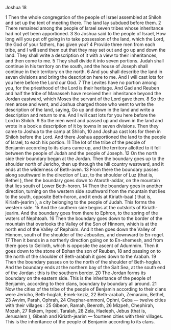 Joshua 18

1	Then the whole congregation of the people of Israel assembled at Shiloh and set up the tent of meeting there. The land lay subdued before them.
2	There remained among the people of Israel seven tribes whose inheritance had not yet been apportioned.
3	So Joshua said to the people of Israel, How long will you put off going in to take possession of the land, which the Lord, the God of your fathers, has given you?
4	Provide three men from each tribe, and I will send them out that they may set out and go up and down the land. They shall write a description of it with a view to their inheritances, and then come to me.
5	They shall divide it into seven portions. Judah shall continue in his territory on the south, and the house of Joseph shall continue in their territory on the north.
6	And you shall describe the land in seven divisions and bring the description here to me. And I will cast lots for you here before the Lord our God.
7	The Levites have no portion among you, for the priesthood of the Lord is their heritage. And Gad and Reuben and half the tribe of Manasseh have received their inheritance beyond the Jordan eastward, which Moses the servant of the Lord gave them.
8	So the men arose and went, and Joshua charged those who went to write the description of the land, saying, Go up and down in the land and write a description and return to me. And I will cast lots for you here before the Lord in Shiloh.
9	So the men went and passed up and down in the land and wrote in a book a description of it by towns in seven divisions. Then they came to Joshua to the camp at Shiloh,
10	and Joshua cast lots for them in Shiloh before the Lord. And there Joshua apportioned the land to the people of Israel, to each his portion.
11	The lot of the tribe of the people of Benjamin according to its clans came up, and the territory allotted to it fell between the people of Judah and the people of Joseph.
12	On the north side their boundary began at the Jordan. Then the boundary goes up to the shoulder north of Jericho, then up through the hill country westward, and it ends at the wilderness of Beth-aven.
13	From there the boundary passes along southward in the direction of Luz, to the shoulder of Luz (that is, Bethel ), then the boundary goes down to Ataroth-addar, on the mountain that lies south of Lower Beth-horon.
14	Then the boundary goes in another direction, turning on the western side southward from the mountain that lies to the south, opposite Beth-horon, and it ends at Kiriath-baal ( that is, Kiriath-jearim ), a city belonging to the people of Judah. This forms the western side.
15	And the southern side begins at the outskirts of Kiriath-jearim. And the boundary goes from there to Ephron, to the spring of the waters of Nephtoah.
16	Then the boundary goes down to the border of the mountain that overlooks the Valley of the Son of Hinnom, which is at the north end of the Valley of Rephaim. And it then goes down the Valley of Hinnom, south of the shoulder of the Jebusites, and downward to En-rogel.
17	Then it bends in a northerly direction going on to En-shemesh, and from there goes to Geliloth, which is opposite the ascent of Adummim. Then it goes down to the stone of Bohan the son of Reuben,
18	and passing on to the north of the shoulder of Beth-arabah it goes down to the Arabah.
19	Then the boundary passes on to the north of the shoulder of Beth-hoglah. And the boundary ends at the northern bay of the Salt Sea, at the south end of the Jordan : this is the southern border.
20	The Jordan forms its boundary on the eastern side. This is the inheritance of the people of Benjamin, according to their clans, boundary by boundary all around.
21	Now the cities of the tribe of the people of Benjamin according to their clans were Jericho, Beth-hoglah, Emek-keziz,
22	Beth-arabah, Zemaraim, Bethel,
23	Avvim, Parah, Ophrah,
24	Chephar-ammoni, Ophni, Geba — twelve cities with their villages :
25	Gibeon, Ramah, Beeroth,
26	Mizpeh, Chephirah, Mozah,
27	Rekem, Irpeel, Taralah,
28	Zela, Haeleph, Jebus (that is, Jerusalem ), Gibeah and Kiriath-jearim — fourteen cities with their villages. This is the inheritance of the people of Benjamin according to its clans.

